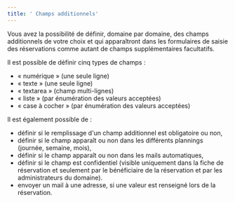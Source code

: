 ```yaml
---
title: ' Champs additionnels'
---
```


Vous avez la possibilité de définir, domaine par domaine, des champs additionnels de votre choix et qui apparaîtront dans les formulaires de saisie des réservations comme autant de champs supplémentaires facultatifs.

Il est possible de définir cinq types de champs :
- « numérique » (une seule ligne)
- « texte » (une seule ligne)
- « textarea » (champ multi-lignes)
- « liste » (par énumération des valeurs acceptées)
- « case à cocher » (par énumération des valeurs acceptées)


Il est également possible de :
- définir si le remplissage d'un champ additionnel est  obligatoire ou non,
- définir si le champ apparaît ou non dans les différents plannings (journée, semaine, mois),
- définir si le champ apparaît ou non dans les mails automatiques,
- définir si le champ est confidentiel (visible uniquement dans la fiche de réservation et seulement par le bénéficiaire de la réservation et par les administrateurs du domaine).
- envoyer un mail à une adresse, si une valeur est renseigné lors de la réservation.